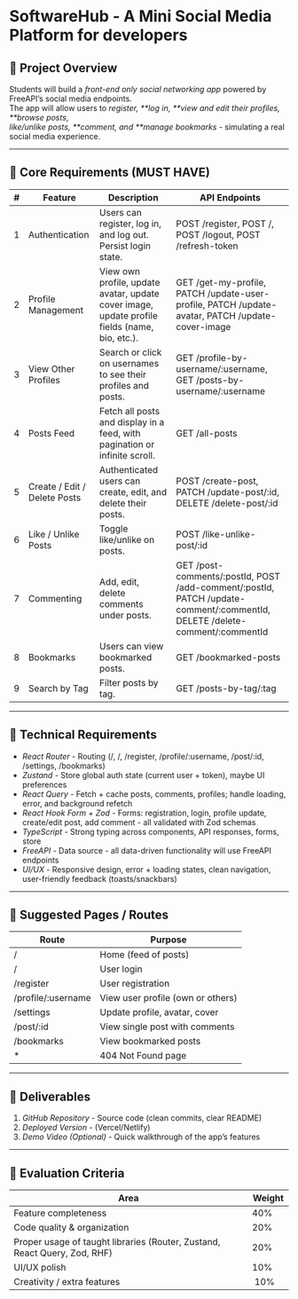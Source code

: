 # SoftwareHub - A Mini Social Media Platform for developers

## 📝 Project Overview

Students will build a _front-end only social networking app_ powered by FreeAPI’s social media endpoints.  
The app will allow users to _register, **log in, **view and edit their profiles, \*\*browse posts_,  
_like/unlike posts, **comment, and **manage bookmarks_ - simulating a real social media experience.

---

## 🔹 Core Requirements (MUST HAVE)

| #   | Feature                      | Description                                                                                   | API Endpoints                                                                                                              |
| --- | ---------------------------- | --------------------------------------------------------------------------------------------- | -------------------------------------------------------------------------------------------------------------------------- |
| 1   | Authentication               | Users can register, log in, and log out. Persist login state.                                 | POST /register, POST /, POST /logout, POST /refresh-token                                                                  |
| 2   | Profile Management           | View own profile, update avatar, update cover image, update profile fields (name, bio, etc.). | GET /get-my-profile, PATCH /update-user-profile, PATCH /update-avatar, PATCH /update-cover-image                           |
| 3   | View Other Profiles          | Search or click on usernames to see their profiles and posts.                                 | GET /profile-by-username/:username, GET /posts-by-username/:username                                                       |
| 4   | Posts Feed                   | Fetch all posts and display in a feed, with pagination or infinite scroll.                    | GET /all-posts                                                                                                             |
| 5   | Create / Edit / Delete Posts | Authenticated users can create, edit, and delete their posts.                                 | POST /create-post, PATCH /update-post/:id, DELETE /delete-post/:id                                                         |
| 6   | Like / Unlike Posts          | Toggle like/unlike on posts.                                                                  | POST /like-unlike-post/:id                                                                                                 |
| 7   | Commenting                   | Add, edit, delete comments under posts.                                                       | GET /post-comments/:postId, POST /add-comment/:postId, PATCH /update-comment/:commentId, DELETE /delete-comment/:commentId |
| 8   | Bookmarks                    | Users can view bookmarked posts.                                                              | GET /bookmarked-posts                                                                                                      |
| 9   | Search by Tag                | Filter posts by tag.                                                                          | GET /posts-by-tag/:tag                                                                                                     |

---

## 🔹 Technical Requirements

- _React Router_ - Routing (/, /, /register, /profile/:username, /post/:id, /settings, /bookmarks)
- _Zustand_ - Store global auth state (current user + token), maybe UI preferences
- _React Query_ - Fetch + cache posts, comments, profiles; handle loading, error, and background refetch
- _React Hook Form + Zod_ - Forms: registration, login, profile update, create/edit post, add comment - all validated with Zod schemas
- _TypeScript_ - Strong typing across components, API responses, forms, store
- _FreeAPI_ - Data source - all data-driven functionality will use FreeAPI endpoints
- _UI/UX_ - Responsive design, error + loading states, clean navigation, user-friendly feedback (toasts/snackbars)

---

## 🔹 Suggested Pages / Routes

| Route              | Purpose                           |
| ------------------ | --------------------------------- |
| /                  | Home (feed of posts)              |
| /                  | User login                        |
| /register          | User registration                 |
| /profile/:username | View user profile (own or others) |
| /settings          | Update profile, avatar, cover     |
| /post/:id          | View single post with comments    |
| /bookmarks         | View bookmarked posts             |
| \*                 | 404 Not Found page                |

---

## 🔹 Deliverables

1. _GitHub Repository_ - Source code (clean commits, clear README)
2. _Deployed Version_ - (Vercel/Netlify)
3. _Demo Video (Optional)_ - Quick walkthrough of the app’s features

---

## 🔹 Evaluation Criteria

| Area                                                                      | Weight   |
| ------------------------------------------------------------------------- | -------- |
| Feature completeness                                                      | 40%      |
| Code quality & organization                                               | 20%      |
| Proper usage of taught libraries (Router, Zustand, React Query, Zod, RHF) | 20%      |
| UI/UX polish                                                              | 10%      |
| Creativity / extra features                                               |  10%     |
